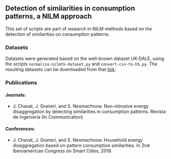 ## Detection of similarities in consumption patterns, a NILM approach

This set of scripts are part of research in NILM methods based on the detection of similarities on consumption patterns.

### Datasets

Datasets were generated based on the well-known dataset UK-DALE, using the scripts 
`normalize-nilmtk-dataset.py` and `convert-csv-to-h5.py`.
The resulting datasets can be downloaded from that 
[link](https://mega.nz/#F!4AlSXKAB!PM8jrFa0a1LxHn-HQoeuhw).


### Publications

#### Journals:
* J. Chavat, J. Graneri, and S. Nesmachnow. Non-intrusive energy disaggregation by detecting similarities in consumption patterns. Revista de Ingeniería (In Communication) 

#### Conferences:
* J. Chavat, J. Graneri, and S. Nesmachnow. Household energy disaggregation based on pattern consumption similarities. In 2nd Iberoamerican Congress on Smart Cities, 2019.


